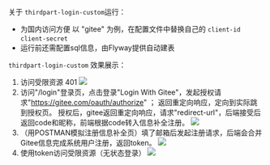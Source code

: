 关于 `thirdpart-login-custom`运行：
- 为国内访问方便 以 "gitee" 为例，在配置文件中替换自己的 `client-id` `client-secret`
- 运行前还需配置sql信息，由Flyway提供自动建表

`thirdpart-login-custom` 效果展示：
1. 访问受限资源 401
   ![](https://cdn.jsdelivr.net/gh/SimpleIto/blog-imgs/202201102125613.png)
2. 访问"/login"登录页，点击登录"Login With Gitee"，发起授权请求"https://gitee.com/oauth/authorize" ；
返回重定向响应，定向到实际跳到授权页。
授权后，gitee返回重定向响应，请求"redirect-url"，后端接受后返回code和昵称，前端根据code转入信息补全注册。
   ![](https://cdn.jsdelivr.net/gh/SimpleIto/blog-imgs/202201102132020.png)
3. （用POSTMAN模拟注册信息补全页）填了邮箱后发起注册请求，后端会合并Gitee信息完成系统用户注册，返回token。
   ![](https://cdn.jsdelivr.net/gh/SimpleIto/blog-imgs/202201102139952.png)
4. 使用token访问受限资源（无状态登录）
   ![](https://cdn.jsdelivr.net/gh/SimpleIto/blog-imgs/202201102140417.png)